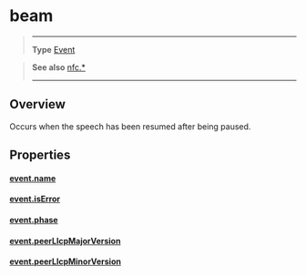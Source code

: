 # beam

> --------------------- ------------------------------------------------------------------------------------------
> __Type__              [Event](https://docs.coronalabs.com/api/type/Event.html)

> __See also__          [nfc.*](/plugin/nfc/)
> --------------------- ------------------------------------------------------------------------------------------

## Overview

Occurs when the speech has been resumed after being paused.

## Properties

#### [event.name](/plugin/nfc/event/beam/name)

#### [event.isError](/plugin/nfc/event/beam/isError)

#### [event.phase](/plugin/nfc/event/beam/phase)

#### [event.peerLlcpMajorVersion](/plugin/nfc/event/beam/peerLlcpMajorVersion)

#### [event.peerLlcpMinorVersion](/plugin/nfc/event/beam/peerLlcpMinorVersion)